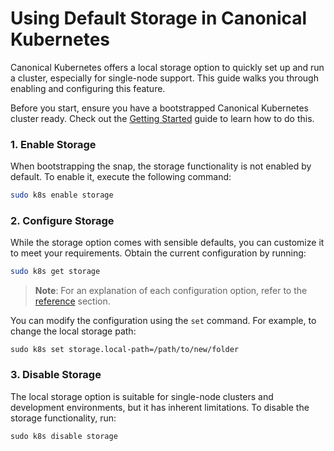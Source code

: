 # Using Default Storage in Canonical Kubernetes

Canonical Kubernetes offers a local storage option to quickly set up and run a cluster, especially for single-node support. This guide walks you through enabling and configuring this feature.

Before you start, ensure you have a bootstrapped Canonical Kubernetes cluster ready.
Check out the [Getting Started](https://github.com/canonical/k8s-snap/blob/main/docs/src/tutorial/getting-started.md) guide to learn how to do this.

### 1. Enable Storage
When bootstrapping the snap, the storage functionality is not enabled by default. To enable it, execute the following command:

```sh
sudo k8s enable storage
```

### 2. Configure Storage
While the storage option comes with sensible defaults, you can customize it to meet your requirements. Obtain the current configuration by running:

```sh
sudo k8s get storage
```

> **Note**: For an explanation of each configuration option, refer to the [reference](#TODO) section. 

You can modify the configuration using the `set` command. For example, to change the local storage path:

```
sudo k8s set storage.local-path=/path/to/new/folder
```

### 3. Disable Storage
The local storage option is suitable for single-node clusters and development environments, but it has inherent limitations. 
To disable the storage functionality, run:

```
sudo k8s disable storage
```
